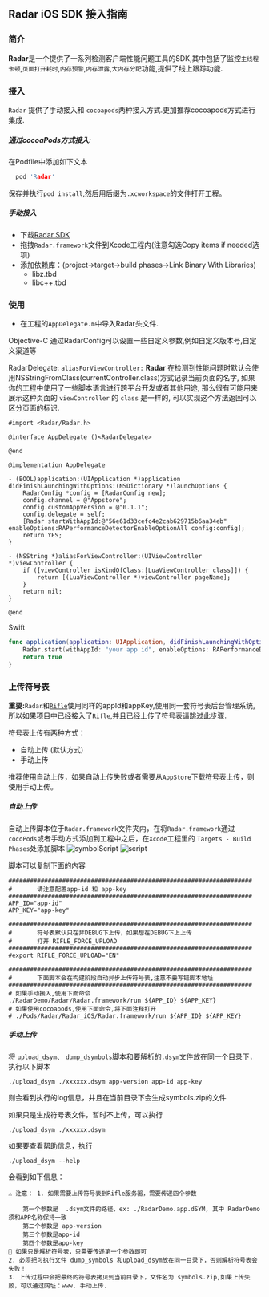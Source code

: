 ## Radar iOS SDK 接入指南
### 简介
**Radar**是一个提供了一系列检测客户端性能问题工具的SDK,其中包括了监控`主线程卡顿`,`页面打开耗时`,`内存预警`,`内存泄露`,`大内存分配`功能,提供了线上跟踪功能.

### 接入
`Radar` 提供了手动接入和 `cocoapods`两种接入方式.更加推荐cocoapods方式进行集成.

##### 通过cocoaPods方式接入:
在Podfile中添加如下文本

```c
  pod 'Radar'
```
保存并执行`pod install`,然后用后缀为`.xcworkspace`的文件打开工程。
##### 手动接入
* 下载[Radar SDK](https://s.momocdn.com/w/u/others/2019/04/26/1556270662866-Radar.zip)
* 拖拽`Radar.framework`文件到Xcode工程内(注意勾选Copy items if needed选项)
* 添加依赖库：(project->target->build phases->Link Binary With Libraries)
    - libz.tbd
    - libc++.tbd

### 使用
* 在工程的`AppDelegate.m`中导入Radar头文件.

Objective-C
通过RadarConfig可以设置一些自定义参数,例如自定义版本号,自定义渠道等

RadarDelegate:
`aliasForViewController:` **Radar** 在检测到性能问题时默认会使用NSStringFromClass(currentController.class)方式记录当前页面的名字, 如果你的工程中使用了一些脚本语言进行跨平台开发或者其他用途, 那么很有可能用来展示这种页面的 `viewController` 的 `class` 是一样的, 可以实现这个方法返回可以区分页面的标识.
 
```objc
#import <Radar/Radar.h>

@interface AppDelegate ()<RadarDelegate>

@end

@implementation AppDelegate

- (BOOL)application:(UIApplication *)application didFinishLaunchingWithOptions:(NSDictionary *)launchOptions {
    RadarConfig *config = [RadarConfig new];
    config.channel = @"Appstore";
    config.customAppVersion = @"0.1.1";
    config.delegate = self;
    [Radar startWithAppId:@"56e61d33cefc4e2cab629715b6aa34eb" enableOptions:RAPerformanceDetectorEnableOptionAll config:config];
    return YES;
}

- (NSString *)aliasForViewController:(UIViewController *)viewController {
    if ([viewController isKindOfClass:[LuaViewController class]]) {
        return [(LuaViewController *)viewController pageName];
    }
    return nil;
}

@end
```
Swift

```swift
func application(application: UIApplication, didFinishLaunchingWithOptions launchOptions: [NSObject: AnyObject]?) -> Bool {
    Radar.start(withAppId: "your app id", enableOptions: RAPerformanceDetectorEnableOptionAll, config: nil);
    return true
}
```

    
### 上传符号表

**重要:**`Radar`和[`Rifle`](https://github.com/cosmos33/Rifle-iOS/blob/master/ios/jie-ru-zhi-nan.md)使用同样的appId和appKey,使用同一套符号表后台管理系统,所以如果项目中已经接入了`Rifle`,并且已经上传了符号表请跳过此步骤.

符号表上传有两种方式：

* 自动上传 (默认方式)
* 手动上传

推荐使用自动上传，如果自动上传失败或者需要从`AppStore`下载符号表上传，则使用手动上传。
##### 自动上传
自动上传脚本位于`Radar.framework`文件夹内，在将`Radar.framework`通过`cocoPods`或者手动方式添加到工程中之后，在`Xcode`工程里的 `Targets - Build Phases`处添加脚本
![symbolScript](https://cosmos.momocdn.com/cosmosimage/33/81/3381515A-E79D-9CB3-0F6C-985034071B2920190515_L.jpg)
![script](https://cosmos.momocdn.com/cosmosimage/83/27/8327AE67-CF51-4046-E03C-58493798F79A20190515_L.jpg)

脚本可以复制下面的内容

```
####################################################################
#       请注意配置app-id 和 app-key
####################################################################
APP_ID="app-id"
APP_KEY="app-key"

####################################################################
#       符号表默认只在非DEBUG下上传，如果想在DEBUG下上上传
#       打开 RIFLE_FORCE_UPLOAD
####################################################################
#export RIFLE_FORCE_UPLOAD="EN"

####################################################################
#       下面脚本会在构建阶段自动异步上传符号表,注意不要写错脚本地址
####################################################################
# 如果手动接入,使用下面命令
./RadarDemo/Radar/Radar.framework/run ${APP_ID} ${APP_KEY}
# 如果使用cocoapods,使用下面命令,将下面注释打开
# ./Pods/Radar/Radar_iOS/Radar.framework/run ${APP_ID} ${APP_KEY} 

```

##### 手动上传

将 `upload_dsym`、 `dump_dsymbols`脚本和要解析的`.dsym`文件放在同一个目录下，执行以下脚本

```
./upload_dsym ./xxxxxx.dsym app-version app-id app-key
```

则会看到执行的log信息，并且在当前目录下会生成symbols.zip的文件

如果只是生成符号表文件，暂时不上传，可以执行

```
./upload_dsym ./xxxxxx.dsym
```

如果要查看帮助信息，执行

```
./upload_dsym --help
```

会看到如下信息：

```
⚠️ 注意： 1. 如果需要上传符号表到Rifle服务器，需要传递四个参数

	第一个参数是  .dsym文件的路径，ex: ./RadarDemo.app.dSYM, 其中 RadarDemo 须和APP名称保持一致
	第二个参数是 app-version 
	第三个参数是app-id 
	第四个参数是app-key 
🔹 如果只是解析符号表，只需要传递第一个参数即可 
2. 必须把可执行文件 dump_symbols 和upload_dsym放在同一目录下，否则解析符号表会失败！
3. 上传过程中会把最终的符号表拷贝到当前目录下，文件名为 symbols.zip,如果上传失败，可以通过网址：www. 手动上传. 
```



    

